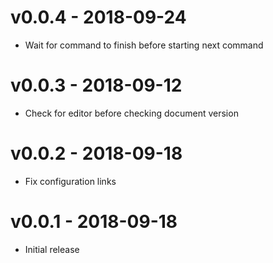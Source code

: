 # v0.0.4 - 2018-09-24
- Wait for command to finish before starting next command

# v0.0.3 - 2018-09-12
- Check for editor before checking document version

# v0.0.2 - 2018-09-18
- Fix configuration links

# v0.0.1 - 2018-09-18
- Initial release

